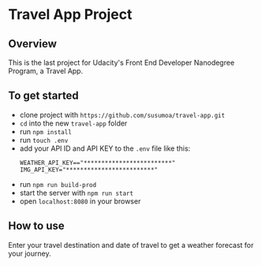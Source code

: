 # Travel App Project

## Overview

This is the last project for Udacity's Front End Developer Nanodegree Program, a Travel App.

## To get started

- clone project with `https://github.com/susumoa/travel-app.git`
- `cd` into the new `travel-app` folder
- run `npm install`
- run `touch .env`
- add your API ID and API KEY to the `.env` file like this:
  ```
  WEATHER_API_KEY=="*************************"
  IMG_API_KEY="*************************"
  ```
- run `npm run build-prod`
- start the server with `npm run start`
- open `localhost:8080` in your browser

## How to use

Enter your travel destination and date of travel to get a weather forecast for your journey.
